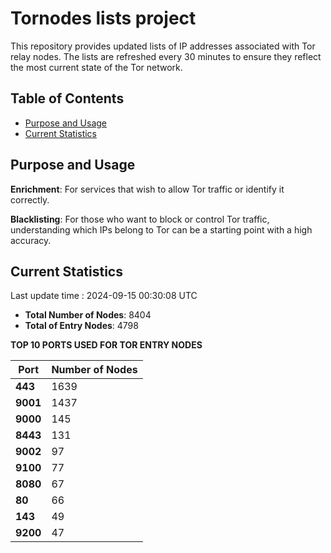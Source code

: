 # Tornodes lists project

This repository provides updated lists of IP addresses associated with Tor relay nodes. The lists are refreshed every 30 minutes to ensure they reflect the most current state of the Tor network.

## Table of Contents

- [Purpose and Usage](#purpose-and-usage)
- [Current Statistics](#current-statistics)


## Purpose and Usage

**Enrichment**: For services that wish to allow Tor traffic or identify it correctly.

**Blacklisting**: For those who want to block or control Tor traffic, understanding which IPs belong to Tor can be a starting point with a high accuracy.

## Current Statistics

Last update time : 2024-09-15 00:30:08 UTC

- **Total Number of Nodes**: 8404
- **Total of Entry Nodes**: 4798

**TOP 10 PORTS USED FOR TOR ENTRY NODES**

| **Port** | **Number of Nodes** |
|------|-----------------|
| **443**   | 1639  |
| **9001**   | 1437  |
| **9000**   | 145  |
| **8443**   | 131  |
| **9002**   | 97  |
| **9100**   | 77  |
| **8080**   | 67  |
| **80**   | 66  |
| **143**   | 49  |
| **9200**   | 47  |

